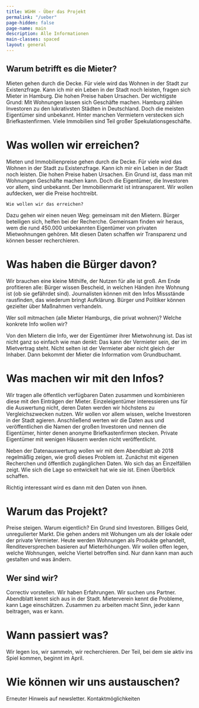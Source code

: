 ```yaml
---
title: WGHH - Über das Projekt
permalink: "/ueber"
page-hidden: false
page-name: main
description: Alle Informationen
main-classes: spaced
layout: general
---
```


## Warum betrifft es die Mieter?

Mieten gehen durch die Decke. Für viele wird das Wohnen in der Stadt zur Existenzfrage. Kann ich mir ein Leben in der Stadt noch leisten, fragen sich Mieter in Hamburg. Die hohen Preise haben Ursachen. Der wichtigste Grund: Mit Wohnungen lassen sich Geschäfte machen. Hamburg zählen Investoren zu den lukrativsten Städten in Deutschland. Doch die meisten Eigentümer sind unbekannt. Hinter manchen Vermietern verstecken sich Briefkastenfirmen. Viele Immobilien sind Teil großer Spekulationsgeschäfte. 


# Was wollen wir erreichen? 

Mieten und Immobilienpreise gehen durch die Decke. Für viele wird das Wohnen in der Stadt zu Existenzfrage. Kann ich mir ein Leben in der Stadt noch leisten. Die hohen Preise haben Ursachen.  Ein Grund ist, dass man mit Wohnungen Geschäfte machen kann. Doch die Eigentümer, die Investoren vor allem, sind unbekannt. Der Immobilienmarkt ist intransparent. Wir wollen aufdecken, wer die Preise hochtreibt.

	Wie wollen wir das erreichen?

Dazu gehen wir einen neuen Weg: gemeinsam mit den Mietern. Bürger beteiligen sich, helfen bei der Recherche. Gemeinsam finden wir heraus, wem die rund 450.000 unbekannten Eigentümer von privaten Mietwohnungen gehören. Mit diesen Daten schaffen wir Transparenz und können besser recherchieren.

# Was haben die Bürger davon?

Wir brauchen eine kleine Mithilfe, der Nutzen für alle ist groß.
Am Ende profitieren alle: Bürger wissen Bescheid, in welchen Händen ihre Wohnung ist (ob sie gefährdet sind). Journalisten können mit den Infos Missstände rausfinden, das wiederum bringt Aufklärung. Bürger und Politiker können gezielter über Maßnahmen verhandeln.

Wer soll mitmachen (alle Mieter Hamburgs, die privat wohnen)? Welche konkrete Info wollen wir?

Von den Mietern die Info, wer der Eigentümer ihrer Mietwohnung ist. Das ist nicht ganz so einfach wie man denkt: Das kann der Vermieter sein, der im Mietvertrag steht. Nicht selten ist der Vermieter aber nicht gleich der Inhaber. Dann bekommt der Mieter die Information vom Grundbuchamt. 

# Was machen wir mit den Infos?

Wir tragen alle öffentlich verfügbaren Daten zusammen und kombinieren diese mit den Einträgen der Mieter. Einzeleigentümer interessieren uns für die Auswertung nicht, deren Daten werden wir höchstens zu Vergleichszwecken nutzen. Wir wollen vor allem wissen, welche Investoren in der Stadt agieren. Anschließend werten wir die Daten aus und veröffentlichen die Namen der großen Investoren und nennen die Eigentümer, hinter denen anonyme Briefkastenfirmen stecken. Private Eigentümer mit wenigen Häusern werden nicht veröffentlicht.

Neben der Datenauswertung wollen wir mit dem Abendblatt ab 2018 regelmäßig zeigen, wie groß dieses Problem ist. Zunächst mit eigenen Recherchen und öffentlich zugänglichen Daten. Wo sich das an Einzelfällen zeigt. Wie sich die Lage so entwickelt hat wie sie ist. Einen Überblick schaffen.

Richtig interessant wird es dann mit den Daten von ihnen.

# Warum das Projekt?

Preise steigen. Warum eigentlich? Ein Grund sind Investoren. Billiges Geld, unregulierter Markt. Die gehen anders mit Wohungen um als der lokale oder der private Vermieter. Heute werden Wohnungen als Produkte gehandelt, Renditeversprechen basieren auf Mieterhöhungen. Wir wollen offen legen, welche Wohnungen, welche Viertel betroffen sind. Nur dann kann man auch gestalten und was ändern.

## Wer sind wir?

Correctiv vorstellen. Wir haben Erfahrungen. Wir suchen uns Partner. Abendblatt kennt sich aus in der Stadt. Mieterverein kennt die Probleme, kann Lage einschätzen. Zusammen zu arbeiten macht Sinn, jeder kann beitragen, was er kann.

# Wann passiert was?

Wir legen los, wir sammeln, wir recherchieren. Der Teil, bei dem sie aktiv ins Spiel kommen, beginnt im April.

# Wie können wir uns austauschen?

Erneuter Hinweis auf newsletter. Kontaktmöglichkeiten
